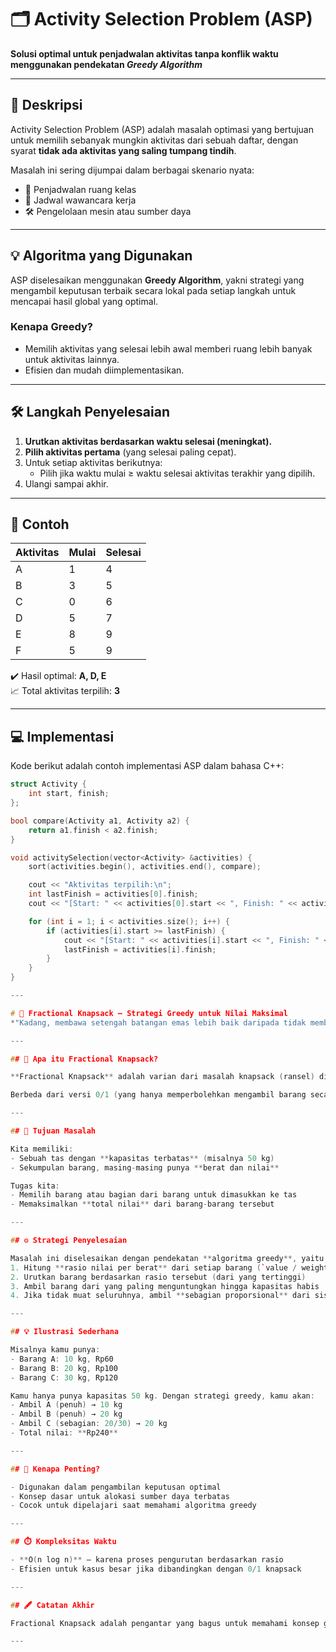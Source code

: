 # 🗂️ Activity Selection Problem (ASP)

**Solusi optimal untuk penjadwalan aktivitas tanpa konflik waktu menggunakan pendekatan _Greedy Algorithm_**

---

## 📌 Deskripsi

Activity Selection Problem (ASP) adalah masalah optimasi yang bertujuan untuk memilih sebanyak mungkin aktivitas dari sebuah daftar, dengan syarat **tidak ada aktivitas yang saling tumpang tindih**.

Masalah ini sering dijumpai dalam berbagai skenario nyata:
- 📅 Penjadwalan ruang kelas
- 💼 Jadwal wawancara kerja
- 🛠️ Pengelolaan mesin atau sumber daya

---

## 💡 Algoritma yang Digunakan

ASP diselesaikan menggunakan **Greedy Algorithm**, yakni strategi yang mengambil keputusan terbaik secara lokal pada setiap langkah untuk mencapai hasil global yang optimal.

### Kenapa Greedy?
- Memilih aktivitas yang selesai lebih awal memberi ruang lebih banyak untuk aktivitas lainnya.
- Efisien dan mudah diimplementasikan.

---

## 🛠️ Langkah Penyelesaian

1. **Urutkan aktivitas berdasarkan waktu selesai (meningkat).**
2. **Pilih aktivitas pertama** (yang selesai paling cepat).
3. Untuk setiap aktivitas berikutnya:
   - Pilih jika waktu mulai ≥ waktu selesai aktivitas terakhir yang dipilih.
4. Ulangi sampai akhir.

---

## 🧪 Contoh

| Aktivitas | Mulai | Selesai |
|-----------|-------|---------|
| A         | 1     | 4       |
| B         | 3     | 5       |
| C         | 0     | 6       |
| D         | 5     | 7       |
| E         | 8     | 9       |
| F         | 5     | 9       |

✔️ Hasil optimal: **A, D, E**  
📈 Total aktivitas terpilih: **3**

---

## 💻 Implementasi

Kode berikut adalah contoh implementasi ASP dalam bahasa C++:

```cpp
struct Activity {
    int start, finish;
};

bool compare(Activity a1, Activity a2) {
    return a1.finish < a2.finish;
}

void activitySelection(vector<Activity> &activities) {
    sort(activities.begin(), activities.end(), compare);

    cout << "Aktivitas terpilih:\n";
    int lastFinish = activities[0].finish;
    cout << "[Start: " << activities[0].start << ", Finish: " << activities[0].finish << "]\n";

    for (int i = 1; i < activities.size(); i++) {
        if (activities[i].start >= lastFinish) {
            cout << "[Start: " << activities[i].start << ", Finish: " << activities[i].finish << "]\n";
            lastFinish = activities[i].finish;
        }
    }
}

---

# 🎒 Fractional Knapsack – Strategi Greedy untuk Nilai Maksimal
*"Kadang, membawa setengah batangan emas lebih baik daripada tidak membawa sama sekali."*

---

## 📌 Apa itu Fractional Knapsack?

**Fractional Knapsack** adalah varian dari masalah knapsack (ransel) di mana kamu **boleh mengambil sebagian dari suatu barang** untuk memaksimalkan total nilai yang dibawa, tanpa melebihi kapasitas tas.

Berbeda dari versi 0/1 (yang hanya memperbolehkan mengambil barang secara utuh), di sini kamu bisa ambil setengah, sepertiga, atau berapa pun yang muat dalam kapasitas yang tersedia.

---

## 🎯 Tujuan Masalah

Kita memiliki:
- Sebuah tas dengan **kapasitas terbatas** (misalnya 50 kg)
- Sekumpulan barang, masing-masing punya **berat dan nilai**

Tugas kita:
- Memilih barang atau bagian dari barang untuk dimasukkan ke tas
- Memaksimalkan **total nilai** dari barang-barang tersebut

---

## ⚙️ Strategi Penyelesaian

Masalah ini diselesaikan dengan pendekatan **algoritma greedy**, yaitu:
1. Hitung **rasio nilai per berat** dari setiap barang (`value / weight`)
2. Urutkan barang berdasarkan rasio tersebut (dari yang tertinggi)
3. Ambil barang dari yang paling menguntungkan hingga kapasitas habis
4. Jika tidak muat seluruhnya, ambil **sebagian proporsional** dari sisanya

---

## 💡 Ilustrasi Sederhana

Misalnya kamu punya:
- Barang A: 10 kg, Rp60
- Barang B: 20 kg, Rp100
- Barang C: 30 kg, Rp120

Kamu hanya punya kapasitas 50 kg. Dengan strategi greedy, kamu akan:
- Ambil A (penuh) → 10 kg
- Ambil B (penuh) → 20 kg
- Ambil C (sebagian: 20/30) → 20 kg
- Total nilai: **Rp240**

---

## 🧠 Kenapa Penting?

- Digunakan dalam pengambilan keputusan optimal
- Konsep dasar untuk alokasi sumber daya terbatas
- Cocok untuk dipelajari saat memahami algoritma greedy

---

## ⏱️ Kompleksitas Waktu

- **O(n log n)** – karena proses pengurutan berdasarkan rasio
- Efisien untuk kasus besar jika dibandingkan dengan 0/1 knapsack

---

## 🖋️ Catatan Akhir

Fractional Knapsack adalah pengantar yang bagus untuk memahami konsep greedy. Tidak semua masalah bisa diselesaikan dengan pendekatan ini, tapi ketika bisa—hasilnya sangat optimal dan elegan.

---
